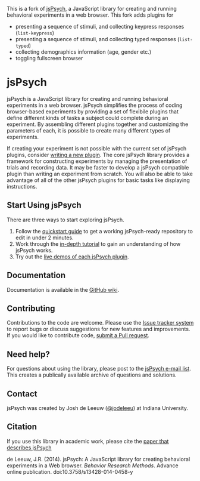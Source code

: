 This is a fork of [jsPsych](https://github.com/jodeleeuw/jsPsych), a JavaScript library for creating and running behavioral experiments in a web browser. This fork adds plugins for

* presenting a sequence of stimuli, and collecting keypress responses (```list-keypress```)
* presenting a sequence of stimuli, and collecting typed responses (```list-typed```)
* collecting demographics information (age, gender etc.)
* toggling fullscreen browser

# jsPsych #

jsPsych is a JavaScript library for creating and running behavioral experiments in a web browser. jsPsych simplifies the process of coding browser-based experiments by providing a set of flexibile plugins that define different kinds of tasks a subject could complete during an experiment. By assembling different plugins together and customizing the parameters of each, it is possible to create many different types of experiments.

If creating your experiment is not possible with the current set of jsPsych plugins, consider [writing a new plugin](https://github.com/jodeleeuw/jsPsych/wiki/Create-a-Plugin). The core jsPsych library provides a framework for constructing experiments by managing the presentation of trials and recording data. It may be faster to develop a jsPsych compatible plugin than writing an experiment from scratch. You will also be able to take advantage of all of the other jsPsych plugins for basic tasks like displaying instructions.

Start Using jsPsych
-------------------

There are three ways to start exploring jsPsych.

1. Follow the [quickstart guide](https://github.com/jodeleeuw/jsPsych/wiki/Quickstart) to get a working jsPsych-ready repository to edit in under 2 minutes.
2. Work through the [in-depth tutorial](https://github.com/jodeleeuw/jsPsych/wiki/Getting-started) to gain an understanding of how jsPsych works.
3. Try out the [live demos of each jsPsych plugin](https://github.com/jodeleeuw/jsPsych/wiki/List-of-Plugins).


Documentation
-------------

Documentation is available in the [GitHub wiki](https://github.com/jodeleeuw/jsPsych/wiki).

Contributing
------------

Contributions to the code are welcome. Please use the [Issue tracker system](https://github.com/jodeleeuw/jsPsych/issues) to report bugs or discuss suggestions for new features and improvements. If you would like to contribute code, [submit a Pull request](https://help.github.com/articles/using-pull-requests).

Need help?
----------

For questions about using the library, please post to the [jsPsych e-mail list](https://groups.google.com/forum/#!forum/jspsych). This creates a publically available archive of questions and solutions.

Contact
-------

jsPsych was created by Josh de Leeuw ([@jodeleeu](https://github.com/jodeleeuw)) at Indiana University.

Citation
--------

If you use this library in academic work, please cite the [paper that describes jsPsych](http://link.springer.com/article/10.3758%2Fs13428-014-0458-y)

de Leeuw, J.R. (2014). jsPsych: A JavaScript library for creating behavioral experiments in a Web browser. *Behavior Research Methods*. Advance online publication. doi:10.3758/s13428-014-0458-y
